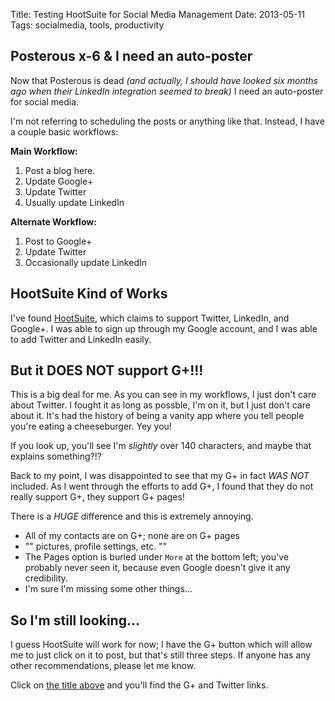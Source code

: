 Title: Testing HootSuite for Social Media Management
Date: 2013-05-11
Tags: socialmedia, tools, productivity

## Posterous x-6 & I need an auto-poster

Now that Posterous is dead *(and actually, I should have looked six months ago when their LinkedIn integration seemed to break)* I need an auto-poster for social media.

I'm not referring to scheduling the posts or anything like that. Instead, I have a couple basic workflows:

**Main Workflow:**

1. Post a blog here.
2. Update Google+
3. Update Twitter
4. Usually update LinkedIn

**Alternate Workflow:**

1. Post to Google+
2. Update Twitter
3. Occasionally update LinkedIn

## HootSuite Kind of Works

I've found [HootSuite](http://hootsuite.com), which claims to support Twitter, LinkedIn, and Google+. I was able to sign up through my Google account, and I was able to add Twitter and LinkedIn easily.

## But it DOES NOT support G+!!!

This is a big deal for me. As you can see in my workflows, I just don't care about Twitter. I fought it as long as possble, I'm on it, but I just don't care about it. It's had the history of being a vanity app where you tell people you're eating a cheeseburger. Yey you!

If you look up, you'll see I'm *slightly* over 140 characters, and maybe that explains something?!?

Back to my point, I was disappointed to see that my G+ in fact *WAS NOT* included. As I went through the efforts to add G+, I found that they do not really support G+, they support G+ pages!

There is a *HUGE* difference and this is extremely annoying.

+ All of my contacts are on G+; none are on G+ pages
+ "" pictures, profile settings, etc. ""
+ The Pages option is buried under `More` at the bottom left; you've probably never seen it, because even Google doesn't give it any credibility.
+ I'm sure I'm missing some other things...

## So I'm still looking...

I guess HootSuite will work for now; I have the G+ button which will allow me to just click on it to post, but that's still three steps. If anyone has any other recommendations, please let me know.

Click on [the title above](http://damonoverboe.org/post/testing-hootsuite-for-social-media-management) and you'll find the G+ and Twitter links.
